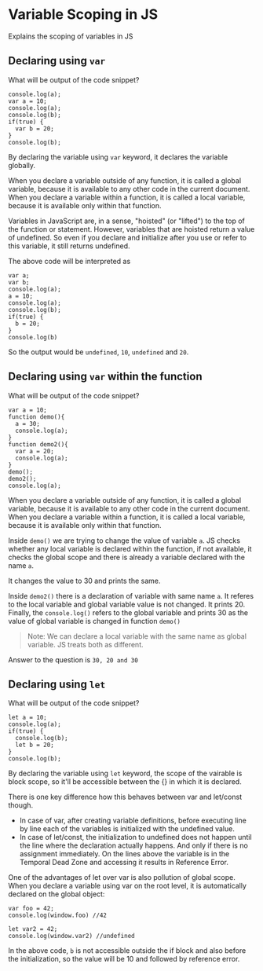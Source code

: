 # Variable Scoping in JS
Explains the scoping of variables in JS

## Declaring using `var`
What will be output of the code snippet?

```JS
console.log(a);
var a = 10;
console.log(a);
console.log(b);
if(true) {
  var b = 20;
}
console.log(b);
```

By declaring the variable using `var` keyword, it declares the variable globally.

When you declare a variable outside of any function, it is called a global variable, because it is available to any other code in the current document. When you declare a variable within a function, it is called a local variable, because it is available only within that function.

Variables in JavaScript are, in a sense, "hoisted" (or "lifted") to the top of the function or statement. However, variables that are hoisted return a value of undefined. So even if you declare and initialize after you use or refer to this variable, it still returns undefined.

The above code will be interpreted as 

```JS
var a;
var b;
console.log(a);
a = 10;
console.log(a);
console.log(b);
if(true) {
  b = 20;
}
console.log(b)
```

So the output would be `undefined`, `10`, `undefined` and `20`.

## Declaring using `var` within the function
What will be output of the code snippet?

```JS
var a = 10;
function demo(){
  a = 30;
  console.log(a);
}
function demo2(){
  var a = 20;
  console.log(a);
}
demo();
demo2();
console.log(a);
```

When you declare a variable outside of any function, it is called a global variable, because it is available to any other code in the current document. When you declare a variable within a function, it is called a local variable, because it is available only within that function.

Inside `demo()` we are trying to change the value of variable `a`. JS checks whether any local variable is declared within the function, if not available, it checks the global scope and there is already a variable declared with the name `a`.

It changes the value to 30 and prints the same.

Inside `demo2()` there is a declaration of variable with same name `a`. It referes to the local variable and global variable value is not changed. It prints 20. Finally, the `console.log()` refers to the global variable and prints 30 as the value of global variable is changed in function `demo()`

> Note: We can declare a local variable with the same name as global variable. JS treats both as different.

Answer to the question is `30, 20 and 30`

## Declaring using `let`
What will be output of the code snippet?

```JS
let a = 10;
console.log(a);
if(true) {
  console.log(b);
  let b = 20;
}
console.log(b);
```

By declaring the variable using `let` keyword, the scope of the vairable is block scope, so it'll be accessible between the {} in which it is declared.

There is one key difference how this behaves between var and let/const though.

* In case of var, after creating variable definitions, before executing line by line each of the variables is initialized with the undefined value.
* In case of let/const, the initialization to undefined does not happen until the line where the declaration actually happens. And only if there is no assignment immediately. On the lines above the variable is in the Temporal Dead Zone and accessing it results in Reference Error.

One of the advantages of let over var is also pollution of global scope. When you declare a variable using var on the root level, it is automatically declared on the global object:

```JS
var foo = 42;
console.log(window.foo) //42

let var2 = 42;
console.log(window.var2) //undefined
```

In the above code, `b` is not accessible outside the if block and also before the initialization, so the value will be 10 and followed by reference error. 